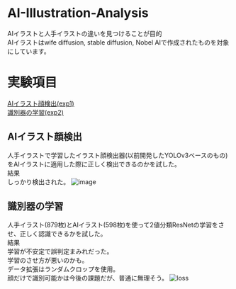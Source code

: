 # AI-Illustration-Analysis
AIイラストと人手イラストの違いを見つけることが目的\
AIイラストはwife diffusion, stable diffusion, Nobel AIで作成されたものを対象にしています。
# 実験項目 
[AIイラスト顔検出(exp1)](#AIイラスト顔検出)\
[識別器の学習(exp2)](#識別器の学習)
## AIイラスト顔検出
人手イラストで学習したイラスト顔検出器(以前開発したYOLOv3ベースのもの)をAIイラストに適用した際に正しく検出できるのかを試した。\
結果\
しっかり検出された。
![image](https://user-images.githubusercontent.com/55880071/195827632-b47b94c6-8f7d-424f-9e5e-916e5bece9e2.png)

## 識別器の学習
人手イラスト(879枚)とAIイラスト(598枚)を使って2値分類ResNetの学習をさせ、正しく認識できるかを試した。\
結果\
学習が不安定で誤判定まみれだった。\
学習のさせ方が悪いのかも。\
データ拡張はランダムクロップを使用。\
顔だけで識別可能かは今後の課題だが、普通に無理そう。
![loss](https://user-images.githubusercontent.com/55880071/199756768-7a1edf46-607c-4aa6-9c59-499ff23fa753.png)
